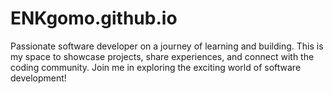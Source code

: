 # ENKgomo.github.io
Passionate software developer on a journey of learning and building. This is my space to showcase projects, share experiences, and connect with the coding community. Join me in exploring the exciting world of software development!
